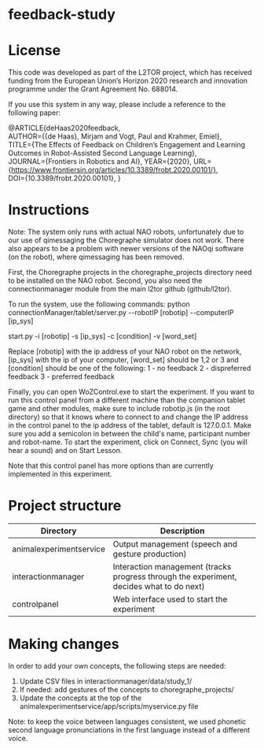 # feedback-study

# License #

This code was developed as part of the L2TOR project, which has received funding from the European Union’s Horizon 2020 research and innovation programme under the Grant Agreement No. 688014.

If you use this system in any way, please include a reference to the following paper:

@ARTICLE{deHaas2020feedback,  
AUTHOR={{de Haas}, Mirjam and Vogt, Paul and Krahmer, Emiel},   
TITLE={The Effects of Feedback on Children’s Engagement and Learning Outcomes in Robot-Assisted Second Language Learning},      
JOURNAL={Frontiers in Robotics and AI},
YEAR={2020},
URL={https://www.frontiersin.org/articles/10.3389/frobt.2020.00101/},       
DOI={10.3389/frobt.2020.00101},
}

# Instructions #
Note: The system only runs with actual NAO robots, unfortunately due to our use of qimessaging the Choregraphe simulator does not work.
There also appears to be a problem with newer versions of the NAOqi software (on the robot), where qimessaging has been removed. 

First, the Choregraphe projects in the choregraphe_projects directory need to be installed on the NAO robot. Second, you also need the connectionmanager module from the main l2tor github (github/l2tor).

To run the system, use the following commands:
python connectionManager/tablet/server.py --robotIP [robotip] --computerIP [ip_sys]

start.py -i [robotip] -s [ip_sys] -c [condition] -v [word_set]

Replace [robotip] with the ip address of your NAO robot on the network, [ip_sys] with the ip of your computer, [word_set] should be 1,2 or 3 and [condition] should be one of the following:
1	-	no feedback
2	-	dispreferred feedback
3	- 	preferred feedback

Finally, you can open WoZControl.exe to start the experiment. If you want to run this control panel from a different machine than the companion tablet game and other modules, make sure to include robotip.js (in the root directory) so that it knows where to connect to and change the IP address in the control panel to the ip address of the tablet, default is 127.0.0.1. Make sure you add a semicolon in between the child's name, participant number and robot-name. To start the experiment, click on Connect, Sync (you will hear a sound) and on Start Lesson. 

Note that this control panel has more options than are currently implemented in this experiment. 

# Project structure #
| Directory | Description |
| --- | --- |
| animalexperimentservice | Output management (speech and gesture production) |
| interactionmanager | Interaction management (tracks progress through the experiment, decides what to do next) |
| controlpanel | Web interface used to start the experiment |

# Making changes #
In order to add your own concepts, the following steps are needed:
1. Update CSV files in interactionmanager/data/study_1/
2. If needed: add gestures of the concepts to choregraphe_projects/
3. Update the concepts at the top of the animalexperimentservice/app/scripts/myservice.py file

Note: to keep the voice between languages consistent, we used phonetic second language pronunciations in the first language instead of a different voice. 
